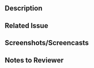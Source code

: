 ## Description
<!-- Please add PR description (don't leave blank) - example: This PR [adds/removes/fixes/replaces] the [feature/bug/etc] -->



## Related Issue
<!-- Please prefix the issue number with Fixes/Resolves - example: Fixes #123 or Resolves #123 or Closes #123 -->



## Screenshots/Screencasts
<!-- Please provide screenshots or video recording that demos the working of your changes (especially if it's a visual change) -->



## Notes to Reviewer
<!-- Please state here if you added a new npm packages, or any extra information that can help reviewer better review you changes -->

